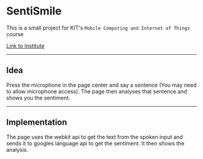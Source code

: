 # SentiSmile

This is a small project for KIT's `Mobile Computing and Internet of Things` course

[Link to Institute](https://teco.edu/mociot_apps/)

---

## Idea

Press the microphone in the page center and say a sentence (You may need to allow microphone access). The page then analyses that sentence and shows you the sentiment.

---

## Implementation

The page uses the webkit api to get the text from the spoken input and sends it to googles language api to get the sentiment. It then shows the analysis.
